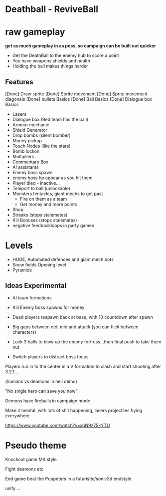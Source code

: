 # Deathball - ReviveBall

# raw gameplay

**get as much gameplay in as poss, so campaign can be built out quicker**

- Get the DeathBall to the enemy hub to score a point
- You have weapons,shields and health
- Holding the ball makes things harder

## Features

[Done] Draw sprite
[Done] Sprite movement
[Done] Sprite movement diagonals
[Done] bullets Basics
[Done] Ball Basics
[Done] Dialogue box Basics

- Lasers
- Dialogue box (Red team has the ball)
- Armour mechanic
- Shield Generator
- Drop bombs (silent bomber)
- Money pickup
- Touch Nodes (like the stars)
- Bomb lockon
- Multipliers
- Commentary Box
- AI assistants
- Enemy boss spawn
- enemy boss hp appear as you hit them
- Player died - inactive...
- Teleport to ball (unlockable)
- Monsters tentacles, giant mechs to get past 
	- Fire on them as a team
	- Get money and more points
- Shop
- Streaks (stops stalemates)
- Kill Bonuses (stops stalemates)
- negative feedbackloops in party games



# Levels


- HUGE, Automated defences and giant mech bots
- Snow fields Opening level
- Pyramids



## Ideas Experimental 

- AI team formations
- Kill Enemy boss spawns for money
- Dead players respawn back at base, with 10 countdown after spawn
- Big gaps between def, mid and attack (you can flick between characters)
- Lock 3 balls to blow up the enemy fortress...then final push to take them out

- Switch players to distract boss focus

Players run in to the center in a V formation to clash and start shooting after 3.2.1...

(humans vs deamons in hell demo)

"No single hero can save you now"

Demons have fireballs in campaign mode

Make it mental ,with lots of shit happening, lasers projectiles flying everywhere

https://www.youtube.com/watch?v=xbN9z75kYTU




# Pseudo theme

Knockout game MK style 

Fight deamons etc


End game beat the Puppeters in a futuristic/sonic3d endstyle

unify ...

